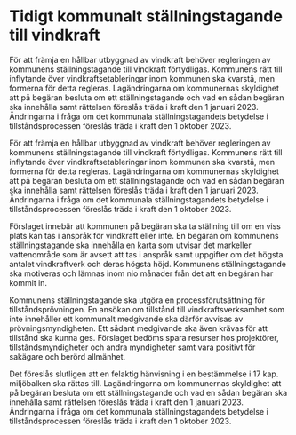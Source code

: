 # Tidigt kommunalt ställningstagande till vindkraft

För att främja en hållbar utbyggnad av vindkraft behöver regleringen av kommunens ställningstagande till vindkraft förtydligas. Kommunens rätt till inflytande över vindkraftsetableringar inom kommunen ska kvarstå, men formerna för detta regleras. Lagändringarna om kommunernas skyldighet att på begäran besluta om ett ställningstagande och vad en sådan begäran ska innehålla samt rättelsen föreslås träda i kraft den 1 januari 2023. Ändringarna i fråga om det kommunala ställningstagandets betydelse i tillståndsprocessen föreslås träda i kraft den 1 oktober 2023.

För att främja en hållbar utbyggnad av vindkraft behöver regleringen av kommunens ställningstagande till vindkraft förtydligas. Kommunens rätt till inflytande över vindkraftsetableringar inom kommunen ska kvarstå, men formerna för detta regleras. Lagändringarna om kommunernas skyldighet att på begäran besluta om ett ställningstagande och vad en sådan begäran ska innehålla samt rättelsen föreslås träda i kraft den 1 januari 2023. Ändringarna i fråga om det kommunala ställningstagandets betydelse i tillståndsprocessen föreslås träda i kraft den 1 oktober 2023.

Förslaget innebär att kommunen på begäran ska ta ställning till om en viss plats kan tas i anspråk för vindkraft eller inte. En begäran om kommunens ställningstagande ska innehålla en karta som utvisar det markeller vattenområde som är avsett att tas i anspråk samt uppgifter om det högsta antalet vindkraftverk och deras högsta höjd. Kommunens ställningstagande ska motiveras och lämnas inom nio månader från det att en begäran har kommit in.

Kommunens ställningstagande ska utgöra en processförutsättning för
tillståndsprövningen. En ansökan om tillstånd till vindkraftsverksamhet
som inte innehåller ett kommunalt medgivande ska därför avvisas av
prövningsmyndigheten. Ett sådant medgivande ska även krävas för att
tillstånd ska kunna ges. Förslaget bedöms spara resurser hos projektörer, tillståndsmyndigheter och andra myndigheter samt vara positivt för sakägare och berörd allmänhet.

Det föreslås slutligen att en felaktig hänvisning i en bestämmelse i
17 kap. miljöbalken ska rättas till. Lagändringarna om kommunernas skyldighet att på begäran besluta om ett ställningstagande och vad en sådan begäran ska innehålla samt rättelsen föreslås träda i kraft den 1 januari 2023. Ändringarna i fråga om det kommunala ställningstagandets betydelse i tillståndsprocessen föreslås träda i kraft den 1 oktober 2023.
